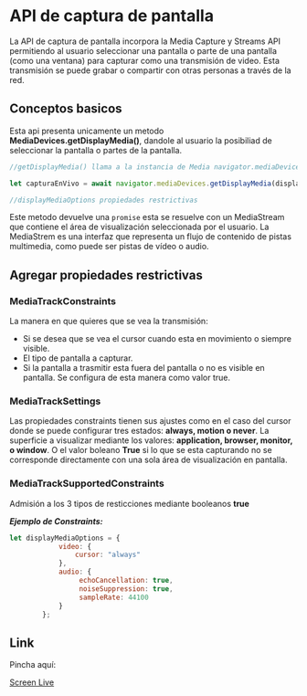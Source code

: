 # API de captura de pantalla

La API de captura de pantalla incorpora la Media Capture y Streams API permitiendo al usuario seleccionar una pantalla o parte de una pantalla (como una ventana) para capturar como una transmisión de video. Esta transmisión se puede grabar o compartir con otras personas a través de la red.

## Conceptos basicos

Esta api presenta unicamente un metodo **MediaDevices.getDisplayMedia()**, dandole al usuario la posibiliad de seleccionar la pantalla o partes de la pantalla.

```javascript
//getDisplayMedia() llama a la instancia de Media navigator.mediaDevices:

let capturaEnVivo = await navigator.mediaDevices.getDisplayMedia(displayMediaOptions);

//displayMediaOptions propiedades restrictivas

```
Este metodo devuelve una `promise` esta se resuelve con un MediaStream que contiene el área de visualización seleccionada por el usuario. La MediaStrem es una interfaz que representa un flujo de contenido de pistas multimedia, como puede ser pistas de vídeo o audio. 


## Agregar propiedades restrictivas

### MediaTrackConstraints

La manera en que quieres que se vea la transmisión:
- Si se desea que se vea el cursor cuando esta en movimiento o siempre visible.
- El tipo de pantalla a capturar.
- Si la pantalla a trasmitir esta fuera del pantalla o no es visible en pantalla. Se configura de esta manera como valor true.

### MediaTrackSettings

Las propiedades constraints tienen sus ajustes como en el caso del cursor donde se puede configurar tres estados: **always, motion o never**.
La superficie a visualizar mediante los valores: **application, browser, monitor, o window**.
O el valor boleano **True** si lo que se esta capturando no se corresponde directamente con una sola área de visualización en pantalla.

### MediaTrackSupportedConstraints

Admisión a los 3 tipos de resticciones mediante booleanos **true**

***Ejemplo de Constraints:***

```javascript
let displayMediaOptions = {
            video: {
                cursor: "always"
            },
            audio: {
                 echoCancellation: true,
                 noiseSuppression: true,
                 sampleRate: 44100
            }
        };
```

## Link

Pincha aquí:

[Screen Live](https://r4kogama.github.io/screenInLive/) 


